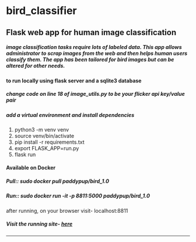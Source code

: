 # bird_classifier
<h2>Flask web app for human image classification</h2>
<h5>image classification tasks require lots of labeled data. This app allows administrator to scrap 
images from the web and then helps human users classify them. The app has been tailored for bird images 
but can be altered for other needs.</h5>

<h4> to run locally using flask server and a sqlite3 database</h4>
<h5>change code on line 18 of image_utils.py to be your flicker api key/value pair</h5>
<h5>add a virtual environment and install dependencies</h5>
<ol>
  <li>python3 -m venv venv</li>
  <li>source venv/bin/activate</li>
  <li>pip install -r requirements.txt</li>
  <li>export FLASK_APP=run.py</li>
  <li>flask run</li>
</ol>

<h4>Available on Docker</h4>
<h5>Pull::   sudo docker pull paddypup/bird_1.0</h5>
<h5>Run::  sudo docker run -it -p 8811:5000 paddypup/bird_1.0 </h5>

after running, on your browser visit-  localhost:8811

<h5>Visit the running site- <a href="http://birdimageclassifier.us-east-2.elasticbeanstalk.com/"> here</a></h5>
<hr>

